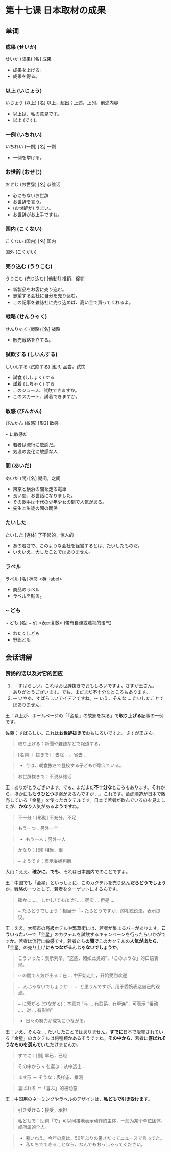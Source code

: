 # 第十七课 日本取材の成果
## 单词
### 成果 (せいか)
せいか (成果) [名] 成果

* 成果を上げる。
* 成果を得る。

### 以上 (いじょう)
いじょう (以上) [名] 以上，超出；上述，上列，前述内容

* 以上は、私の意見です。
* 以上 (です)。

### 一例 (いちれい)
いちれい (一例) [名] 一例

* 一例を挙げる。

### お世辞 (おせじ)
おせじ (お世辞) [名] 恭维话

* 心にもないお世辞　
* お世辞を言う。
* (お世辞が) うまい。
* お世辞がお上手ですね。

### 国内 (こくない)
こくない (国内) [名] 国内

国外 (こくがい)

### 売り込む (うりこむ)
うりこむ (売り込む) [他動1] 推销，促销

* 新製品をお客に売り込む。
* 志望する会社に自分を売り込む。
* この記事を雑誌社に売り込めば、高い金で買ってくれるよ。

### 戦略 (せんりゃく)
せんりゃく (戦略) [名] 战略

* 販売戦略を立てる。

### 試飲する (しいんする)
しいんする (試飲する) [動3] 品尝，试饮

* 試食 (ししょく) する
* 試着 (しちゃく) する　
* このジュース、試飲できますか。
* このスカート、試着できますか。

### 敏感 (びんかん)
びんかん (敏感) [形2] 敏感

~ に敏感だ

* 若者は流行に敏感だ。   
* 気温の変化に敏感な人

### 間 (あいだ)
あいだ (間) [名] 期间，之间

* 東京と横浜の間を走る電車
* 長い間、お世話になりました。
* その歌手は十代の少年少女の間で人気がある。
* 先生と生徒の間の関係

### たいした
たいした [连体] 了不起的，惊人的

* あの若さで、このような会社を経営するとは、たいしたものだ。
* いえいえ、大したことではありません。

### ラベル
ラベル [名] 标签 <英: label>

* 商品のラベル   
* ラベルを貼る。

### ~ ども
~ ども [名] ~ 们 <表示复数> (带有自谦或蔑视的语气)

* わたくしども　
* 野郎ども

## 会话讲解
### 赞扬的话以及对它的回应
1. -- すばらしい。これはお世辞抜きでおもしろいですよ。さすが王さん。-- ありがとうございます。でも、まだまだ不十分なところもあります。
2. -- いやあ、すばらしいアイデアですね。-- いえ、そんな ... たいしたことではありません。

王：以上が、ホームページの「『金星』の故郷を探る」で**取り上げる**記事の一例です。

佐藤：すばらしい。これは**お世辞抜きで**おもしろいですよ。さすが王さん。

> 取り上げる：新聞や雑誌などで報道する。

> [名詞 ＋ 抜きで]：去除 ...、省去 ...

> * 今は、朝食抜きで登校する子どもが増えている。　

> お世辞抜きで：不说恭维话

王：ありがとうございます。でも、まだまだ**不十分な**ところもあります。それから、ほかにも**もうひとつ**提案があるんですが ...。これです。竜虎酒造が日本で販売している「金星」を使ったカクテルです。日本で若者が飲んでいるのを見ましたが、**かなり**人気がある**ようです**ね。

> 不十分：[形動] 不充分，不足

> もう一つ：另外一个    

> * もう一人：另外一人

> かなり：[副] 相当，很

> ~ ようです：表示委婉判断

大山：ええ、**確かに**。**でも**、それは日本国内でのことですよ。

王：中国でも「金星」といっしょに、このカクテルを売り込ん**だらどうでしょう**か。戦略の一つとして、若者をターゲットにするんです。

> 確かに ...。しかし/でも/だが ...：确实 ... 但是 ...

> ~ たらどうでしょう：相当于「~ たらどうですか」的礼貌说法，表示提议。

王：ええ。大都市の高級ホテルや繁華街には、若者が集まるバーがあります。**こういった**バーで「金星」のカクテルを試飲するキャンペーンを行ったらいかがですか。若者は流行に敏感です。若者たち**の間で**このカクテルの**人気が出たら**、「金星」の売り上げ**にもつながる**ん**じゃないでしょうか**。

> こういった：表示列举，"这些、诸如此类的"，「このような」的口语表现。

> ~ の間で人気が出る：在 ... 中开始走红，开始受到欢迎

> ... んじゃないでしょうか ＝ ... と思うんですが。用于委婉表达自己的观点。

> ~ に繋がる (つながる)：本意为 "与 ... 有联系、有牵连"，可表示 "带动 ...、对 ... 有影响"

> * 日々の努力が成功につながる。

王：いえ、そんな ... たいしたことではありません。**すでに**日本で販売されている「金星」のカクテルは何種類かあるそうですね。**その中から**、若者に**喜ばれそうなものを選んで**いただけませんか。

> すでに：[副] 早已，已经

> その中から ~ を選ぶ：从中选出 ...

> ます形 ＋ そうな：表样态、推测

> 喜ばれる ＝「喜ぶ」的被动态

王：中国用のネーミングやラベルのデザインは、**私どもで引き受けます**。

> 引き受ける：接受，承担

> 私どもで：助词「で」可以间接地表示动作的主体，一般为某个单位团体，或所属的个人。

> * 暑いねえ。今年の夏は、50年ぶりの暑さだってニュースで言ってた。
> * 私たちでできることなら、なんでもおっしゃってください。
